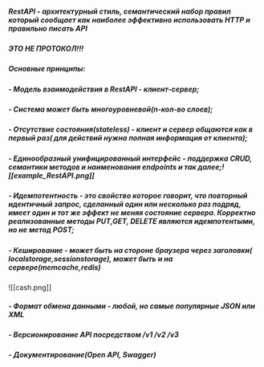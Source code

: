 ##### **RestAPI** - архитектурный стиль, семантический набор правил который сообщает как наиболее эффективно использовать HTTP и правильно писать API

##### **ЭТО НЕ ПРОТОКОЛ!!!**

##### **Основные** принципы:
##### - Модель взаимодействия в RestAPI - клиент-сервер;
##### - Система может быть многоуровневой(n-кол-во слоев);
##### - Отсутствие состояния(stateless) - клиент и сервер общаются как в первый раз( для действий нужна полная информация от клиента);
##### - Единообразный унифицированный интерфейс - поддержка CRUD, семантики методов и наименования endpoints и так далее;![[example_RestAPI.png]]
##### - Идемпотентность - это свойство которое говорит, что повторный идентичный запрос, сделанный один или несколько раз подряд, имеет один и тот же эффект не меняя состояние сервера. Корректно реализованные методы PUT,GET, DELETE являются идемпотентыми, но не метод POST;
##### - Кеширование - может быть на стороне браузера через заголовки( localstorage,sessionstorage), может быть и на сервере(memcache,redis)
![[cash.png]]
##### - Формат обмена данными - любой, но самые популярные JSON или XML
##### - Версионирование API посредством /v1 /v2 /v3
##### - Документирование(Open API, Swagger)